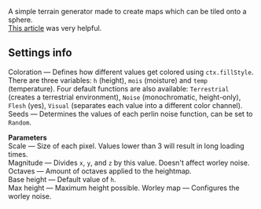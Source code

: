 A simple terrain generator made to create maps which can be tiled onto a sphere.  
[This article](https://tonisagrista.com/blog/2021/procedural-planetary-surfaces/#seamless-tilable-noise) was very helpful.  
  
## Settings info
Coloration — Defines how different values get colored using `ctx.fillStyle`. There are three variables: `h` (height), `mois` (moisture) and `temp` (temperature).
Four default functions are also available: `Terrestrial` (creates a terrestrial environment), `Noise` (monochromatic, height-only), `Flesh` (yes), `Visual` (separates each value into a different color channel).  
Seeds — Determines the values of each perlin noise function, can be set to `Random`.  
  
**Parameters**  
Scale — Size of each pixel. Values lower than 3 will result in long loading times.  
Magnitude — Divides `x`, `y`, and `z` by this value. Doesn't affect worley noise.  
Octaves — Amount of octaves applied to the heightmap.  
Base height — Default value of `h`.  
Max height — Maximum height possible.
Worley map — Configures the worley noise.  
